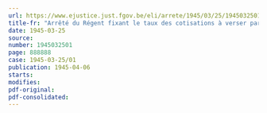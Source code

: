 ```yaml
---
url: https://www.ejustice.just.fgov.be/eli/arrete/1945/03/25/1945032501/justel
title-fr: "Arrêté du Régent fixant le taux des cotisations à verser par les communes, établissements publics qui en dépendent et associations de communes, relatif aux allocations familiales pour salariés"
date: 1945-03-25
source:
number: 1945032501
page: 888888
case: 1945-03-25/01
publication: 1945-04-06
starts:
modifies:
pdf-original:
pdf-consolidated:
---
```



